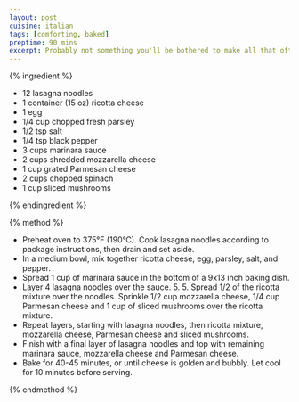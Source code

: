 ```yaml
---
layout: post
cuisine: italian
tags: [comforting, baked]
preptime: 90 mins
excerpt: Probably not something you'll be bothered to make all that often but honestly, who doesn't love a comforting, cheesy lasagna!
---
```


{% ingredient %}

- 12 lasagna noodles
- 1 container (15 oz) ricotta cheese
- 1 egg
- 1/4 cup chopped fresh parsley
- 1/2 tsp salt
- 1/4 tsp black pepper
- 3 cups marinara sauce
- 2 cups shredded mozzarella cheese
- 1 cup grated Parmesan cheese
- 2 cups chopped spinach
- 1 cup sliced mushrooms

{% endingredient %}

{% method %}

- Preheat oven to 375°F (190°C). Cook lasagna noodles according to package instructions, then drain and set aside.
- In a medium bowl, mix together ricotta cheese, egg, parsley, salt, and pepper.
- Spread 1 cup of marinara sauce in the bottom of a 9x13 inch baking dish.
- Layer 4 lasagna noodles over the sauce. 5. 5. Spread 1/2 of the ricotta mixture over the noodles. Sprinkle 1/2 cup mozzarella cheese, 1/4 cup Parmesan cheese and 1 cup of sliced mushrooms over the ricotta mixture.
- Repeat layers, starting with lasagna noodles, then ricotta mixture, mozzarella cheese, Parmesan cheese and sliced mushrooms.
- Finish with a final layer of lasagna noodles and top with remaining marinara sauce, mozzarella cheese and Parmesan cheese.
- Bake for 40-45 minutes, or until cheese is golden and bubbly. Let cool for 10 minutes before serving.

{% endmethod %}